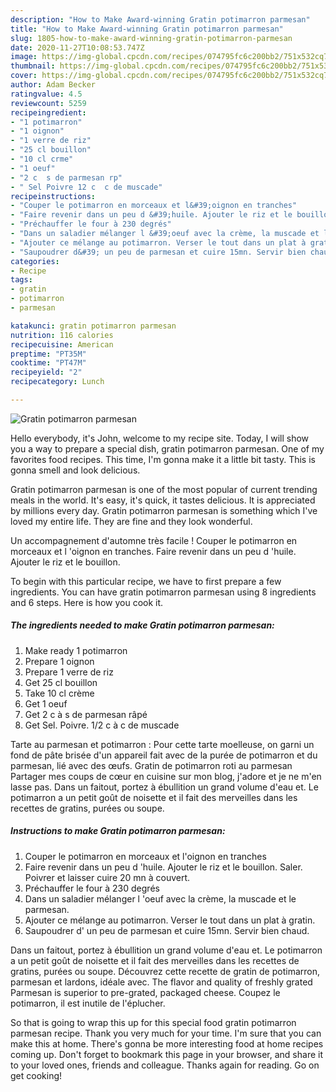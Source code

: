 ```yaml
---
description: "How to Make Award-winning Gratin potimarron parmesan"
title: "How to Make Award-winning Gratin potimarron parmesan"
slug: 1805-how-to-make-award-winning-gratin-potimarron-parmesan
date: 2020-11-27T10:08:53.747Z
image: https://img-global.cpcdn.com/recipes/074795fc6c200bb2/751x532cq70/gratin-potimarron-parmesan-photo-principale-de-la-recette.jpg
thumbnail: https://img-global.cpcdn.com/recipes/074795fc6c200bb2/751x532cq70/gratin-potimarron-parmesan-photo-principale-de-la-recette.jpg
cover: https://img-global.cpcdn.com/recipes/074795fc6c200bb2/751x532cq70/gratin-potimarron-parmesan-photo-principale-de-la-recette.jpg
author: Adam Becker
ratingvalue: 4.5
reviewcount: 5259
recipeingredient:
- "1 potimarron"
- "1 oignon"
- "1 verre de riz"
- "25 cl bouillon"
- "10 cl crme"
- "1 oeuf"
- "2 c  s de parmesan rp"
- " Sel Poivre 12 c  c de muscade"
recipeinstructions:
- "Couper le potimarron en morceaux et l&#39;oignon en tranches"
- "Faire revenir dans un peu d &#39;huile. Ajouter le riz et le bouillon. Saler. Poivrer et laisser cuire 20 mn à couvert."
- "Préchauffer le four à 230 degrés"
- "Dans un saladier mélanger l &#39;oeuf avec la crème, la muscade et le parmesan."
- "Ajouter ce mélange au potimarron. Verser le tout dans un plat à gratin."
- "Saupoudrer d&#39; un peu de parmesan et cuire 15mn. Servir bien chaud."
categories:
- Recipe
tags:
- gratin
- potimarron
- parmesan

katakunci: gratin potimarron parmesan 
nutrition: 116 calories
recipecuisine: American
preptime: "PT35M"
cooktime: "PT47M"
recipeyield: "2"
recipecategory: Lunch

---
```



![Gratin potimarron parmesan](https://img-global.cpcdn.com/recipes/074795fc6c200bb2/751x532cq70/gratin-potimarron-parmesan-photo-principale-de-la-recette.jpg)

Hello everybody, it's John, welcome to my recipe site. Today, I will show you a way to prepare a special dish, gratin potimarron parmesan. One of my favorites food recipes. This time, I'm gonna make it a little bit tasty. This is gonna smell and look delicious.

Gratin potimarron parmesan is one of the most popular of current trending meals in the world. It's easy, it's quick, it tastes delicious. It is appreciated by millions every day. Gratin potimarron parmesan is something which I've loved my entire life. They are fine and they look wonderful.

Un accompagnement d&#39;automne très facile ! Couper le potimarron en morceaux et l &#39;oignon en tranches. Faire revenir dans un peu d &#39;huile. Ajouter le riz et le bouillon.


To begin with this particular recipe, we have to first prepare a few ingredients. You can have gratin potimarron parmesan using 8 ingredients and 6 steps. Here is how you cook it.

<!--inarticleads1-->

##### The ingredients needed to make Gratin potimarron parmesan:

1. Make ready 1 potimarron
1. Prepare 1 oignon
1. Prepare 1 verre de riz
1. Get 25 cl bouillon
1. Take 10 cl crème
1. Get 1 oeuf
1. Get 2 c à s de parmesan râpé
1. Get  Sel. Poivre. 1/2 c à c de muscade


Tarte au parmesan et potimarron : Pour cette tarte moelleuse, on garni un fond de pâte brisée d&#39;un appareil fait avec de la purée de potimarron et du parmesan, lié avec des œufs. Gratin de potimarron roti au parmesan Partager mes coups de cœur en cuisine sur mon blog, j&#39;adore et je ne m&#39;en lasse pas. Dans un faitout, portez à ébullition un grand volume d&#39;eau et. Le potimarron a un petit goût de noisette et il fait des merveilles dans les recettes de gratins, purées ou soupe. 

<!--inarticleads2-->

##### Instructions to make Gratin potimarron parmesan:

1. Couper le potimarron en morceaux et l&#39;oignon en tranches
1. Faire revenir dans un peu d &#39;huile. Ajouter le riz et le bouillon. Saler. Poivrer et laisser cuire 20 mn à couvert.
1. Préchauffer le four à 230 degrés
1. Dans un saladier mélanger l &#39;oeuf avec la crème, la muscade et le parmesan.
1. Ajouter ce mélange au potimarron. Verser le tout dans un plat à gratin.
1. Saupoudrer d&#39; un peu de parmesan et cuire 15mn. Servir bien chaud.


Dans un faitout, portez à ébullition un grand volume d&#39;eau et. Le potimarron a un petit goût de noisette et il fait des merveilles dans les recettes de gratins, purées ou soupe. Découvrez cette recette de gratin de potimarron, parmesan et lardons, idéale avec. The flavor and quality of freshly grated Parmesan is superior to pre-grated, packaged cheese. Coupez le potimarron, il est inutile de l&#39;éplucher. 

So that is going to wrap this up for this special food gratin potimarron parmesan recipe. Thank you very much for your time. I'm sure that you can make this at home. There's gonna be more interesting food at home recipes coming up. Don't forget to bookmark this page in your browser, and share it to your loved ones, friends and colleague. Thanks again for reading. Go on get cooking!
